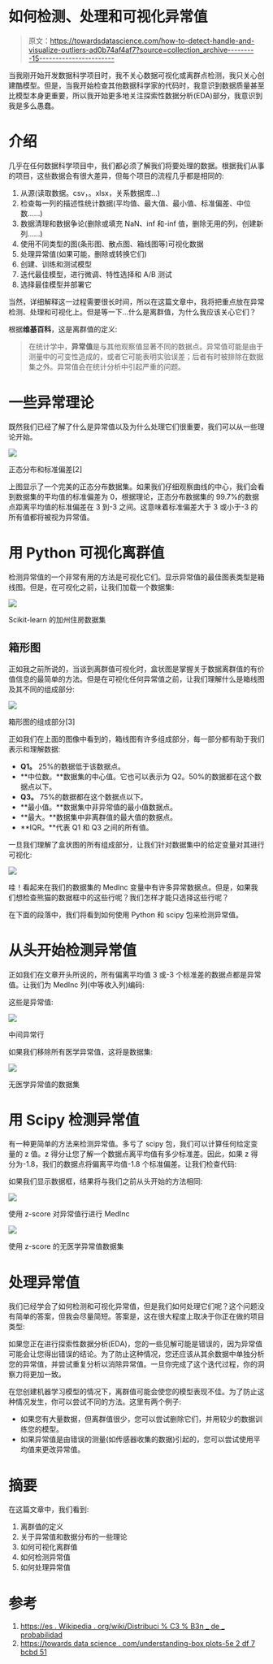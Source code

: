 # 如何检测、处理和可视化异常值

> 原文：<https://towardsdatascience.com/how-to-detect-handle-and-visualize-outliers-ad0b74af4af7?source=collection_archive---------15----------------------->

当我刚开始开发数据科学项目时，我不关心数据可视化或离群点检测，我只关心创建酷模型。但是，当我开始检查其他数据科学家的代码时，我意识到数据质量甚至比模型本身更重要，所以我开始更多地关注探索性数据分析(EDA)部分，我意识到我是多么愚蠢。

# 介绍

几乎在任何数据科学项目中，我们都必须了解我们将要处理的数据。根据我们从事的项目，这些数据会有很大差异，但每个项目的流程几乎都是相同的:

1.  从源(读取数据。csv，。xlsx，关系数据库…)
2.  检查每一列的描述性统计数据(平均值、最大值、最小值、标准偏差、中位数……)
3.  数据清理和数据争论(删除或填充 NaN、inf 和-inf 值，删除无用的列，创建新列……)
4.  使用不同类型的图(条形图、散点图、箱线图等)可视化数据
5.  处理异常值(如果可能，删除或转换它们)
6.  创建、训练和测试模型
7.  迭代最佳模型，进行微调、特性选择和 A/B 测试
8.  选择最佳模型并部署它

当然，详细解释这一过程需要很长时间，所以在这篇文章中，我将把重点放在异常检测、处理和可视化上。但是等一下…什么是离群值，为什么我应该关心它们？

根据**维基百科**，这是离群值的定义:

> 在统计学中，**异常值**是与其他观察值显著不同的数据点。异常值可能是由于测量中的可变性造成的，或者它可能表明实验误差；后者有时被排除在数据集之外。异常值会在统计分析中引起严重的问题。

# 一些异常理论

既然我们已经了解了什么是异常值以及为什么处理它们很重要，我们可以从一些理论开始。

![](img/d2bda09501378aca9c56797ae5ea9ee8.png)

正态分布和标准偏差[2]

上图显示了一个完美的正态分布数据集。如果我们仔细观察曲线的中心，我们会看到数据集的平均值的标准偏差为 0，根据理论，正态分布数据集的 99.7%的数据点距离平均值的标准偏差在 3 到-3 之间。这意味着标准偏差大于 3 或小于-3 的所有值都将被视为异常值。

# 用 Python 可视化离群值

检测异常值的一个非常有用的方法是可视化它们。显示异常值的最佳图表类型是箱线图。但是，在可视化之前，让我们加载一个数据集:

![](img/92e8916a31598037f4f001d785adcf40.png)

Scikit-learn 的加州住房数据集

## 箱形图

正如我之前所说的，当谈到离群值可视化时，盒状图是掌握关于数据离群值的有价值信息的最简单的方法。但是在可视化任何异常值之前，让我们理解什么是箱线图及其不同的组成部分:

![](img/a3ef6e1cfdeac61c0fc3397d6ef2d98f.png)

箱形图的组成部分[3]

正如我们在上面的图像中看到的，箱线图有许多组成部分，每一部分都有助于我们表示和理解数据:

*   **Q1。** 25%的数据低于该数据点。
*   **中位数。**数据集的中心值。它也可以表示为 Q2。50%的数据都在这个数据点以下。
*   **Q3。** 75%的数据都在这个数据点以下。
*   **最小值。**数据集中非异常值的最小值数据点。
*   **最大。**数据集中非离群值的最大值的数据点。
*   **IQR。**代表 Q1 和 Q3 之间的所有值。

一旦我们理解了盒状图的所有组成部分，让我们针对数据集中的给定变量对其进行可视化:

![](img/052f62922a1ebfcde77f070f238be513.png)

哇！看起来在我们的数据集的 MedInc 变量中有许多异常数据点。但是，如果我们想检查熊猫的数据框中的这些行呢？我们怎样才能只选择这些行呢？

在下面的段落中，我们将看到如何使用 Python 和 scipy 包来检测异常值。

# 从头开始检测异常值

正如我们在文章开头所说的，所有偏离平均值 3 或-3 个标准差的数据点都是异常值。让我们为 MedInc 列(中等收入列)编码:

这些是异常值:

![](img/547b94adf03335ebac87cb4e88a684a2.png)

中间异常行

如果我们移除所有医学异常值，这将是数据集:

![](img/44fe7e4599f982f5b76fac6ba9a24da9.png)

无医学异常值的数据集

# 用 Scipy 检测异常值

有一种更简单的方法来检测异常值。多亏了 scipy 包，我们可以计算任何给定变量的 z 值。z 得分让您了解一个数据点离平均值有多少标准差。因此，如果 z 得分为-1.8，我们的数据点将偏离平均值-1.8 个标准偏差。让我们检查代码:

如果我们显示数据框，结果将与我们之前从头开始的方法相同:

![](img/f7f876e77fbfd84994c8a3f65e5e2541.png)

使用 z-score 对异常值行进行 MedInc

![](img/4f8255550fb4cc5aec3f30c32f9a9023.png)

使用 z-score 的无医学异常值数据集

# 处理异常值

我们已经学会了如何检测和可视化异常值，但是我们如何处理它们呢？这个问题没有简单的答案，但我会尽量简短。答案是，这在很大程度上取决于你正在做的项目类型:

如果您正在进行探索性数据分析(EDA)，您的一些见解可能是错误的，因为异常值可能会让您得出错误的结论。为了防止这种情况，您还应该从其余数据中单独分析您的异常值，并尝试重复分析以消除异常值。一旦你完成了这个迭代过程，你的洞察力将更加一致。

在您创建机器学习模型的情况下，离群值可能会使您的模型表现不佳。为了防止这种情况发生，你可以尝试不同的方法。这里有两个例子:

*   如果您有大量数据，但离群值很少，您可以尝试删除它们，并用较少的数据训练您的模型。
*   如果异常值是由错误的测量(如传感器收集的数据)引起的，您可以尝试使用平均值来更改异常值。

# 摘要

在这篇文章中，我们看到:

1.  离群值的定义
2.  关于异常值和数据分布的一些理论
3.  如何可视化离群值
4.  如何检测异常值
5.  如何处理异常值

# 参考

1.  [https://es . Wikipedia . org/wiki/Distribuci % C3 % B3n _ de _ probabilidad](https://es.wikipedia.org/wiki/Distribuci%C3%B3n_de_probabilidad)
2.  [https://towards data science . com/understanding-box plots-5e 2 df 7 bcbd 51](/understanding-boxplots-5e2df7bcbd51)